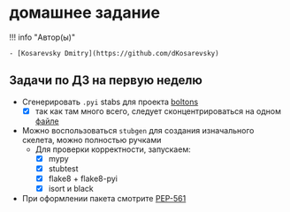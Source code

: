 # домашнее задание

!!! info "Автор(ы)"

    - [Kosarevsky Dmitry](https://github.com/dKosarevsky)

## Задачи по ДЗ на первую неделю

- Сгенерировать `.pyi` stabs для проекта [boltons](https://github.com/mahmoud/boltons)
    - [x] так как там много всего, следует сконцентрироваться на одном [файле](https://github.com/mahmoud/boltons/blob/master/boltons/dictutils.py)
- Можно воспользоваться `stubgen` для создания изначального скелета, можно полностью ручками
  - Для проверки корректности, запускаем:
    - [x] mypy
    - [x] stubtest
    - [x] flake8 + flake8-pyi
    - [x] isort и black
- При оформлении пакета смотрите [PEP-561](https://peps.python.org/pep-0561/)
